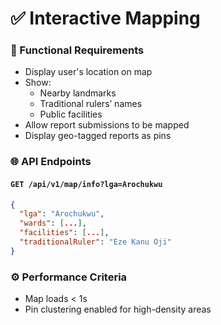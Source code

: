 # ✅ Interactive Mapping

### 🔧 Functional Requirements

- Display user's location on map
- Show:
  - Nearby landmarks
  - Traditional rulers’ names
  - Public facilities
- Allow report submissions to be mapped
- Display geo-tagged reports as pins

### 🌐 API Endpoints

#### `GET /api/v1/map/info?lga=Arochukwu`

```json
{
  "lga": "Arochukwu",
  "wards": [...],
  "facilities": [...],
  "traditionalRuler": "Eze Kanu Oji"
}
```

### ⚙️ Performance Criteria

- Map loads < 1s
- Pin clustering enabled for high-density areas
